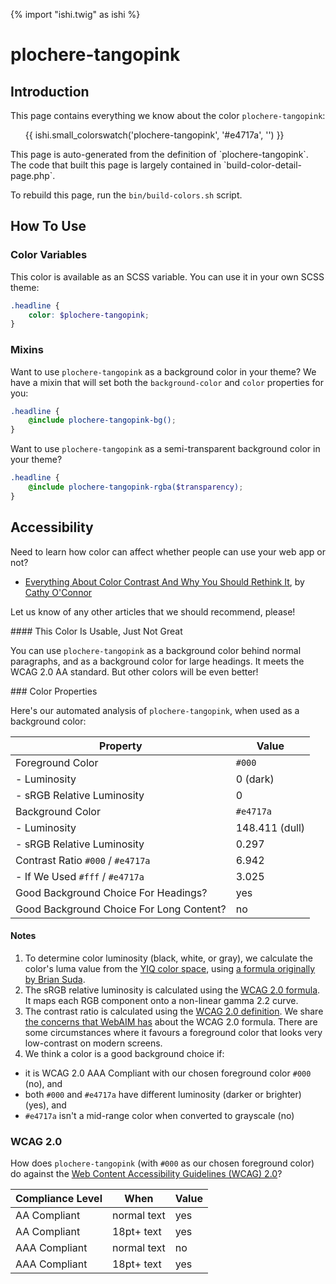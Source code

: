 {% import "ishi.twig" as ishi %}
# plochere-tangopink

## Introduction

This page contains everything we know about the color `plochere-tangopink`:

<div class="grid">
    <div class="cell">
        <div class="swatch">
            <ul>
                {{ ishi.small_colorswatch('plochere-tangopink', '#e4717a', '') }}
            </ul>
        </div>
    </div>
</div>

<div class="callout attention" markdown="1">
This page is auto-generated from the definition of `plochere-tangopink`. The code that built this page is largely contained in `build-color-detail-page.php`.

To rebuild this page, run the `bin/build-colors.sh` script.
</div>

## How To Use

### Color Variables

This color is available as an SCSS variable. You can use it in your own SCSS theme:

```scss
.headline {
    color: $plochere-tangopink;
}
```

### Mixins

Want to use `plochere-tangopink` as a background color in your theme? We have a mixin that will set both the `background-color` and `color` properties for you:

```scss
.headline {
    @include plochere-tangopink-bg();
}
```

Want to use `plochere-tangopink` as a semi-transparent background color in your theme?

```scss
.headline {
    @include plochere-tangopink-rgba($transparency);
}
```

## Accessibility

Need to learn how color can affect whether people can use your web app or not?

* [Everything About Color Contrast And Why You Should Rethink It](https://www.smashingmagazine.com/2014/10/color-contrast-tips-and-tools-for-accessibility/), by [Cathy O'Connor](http://www.twitter.com/cagocon)

Let us know of any other articles that we should recommend, please!
<div class="callout warning" markdown="1">
#### This Color Is Usable, Just Not Great

You can use `plochere-tangopink` as a background color behind normal paragraphs, and as a background color for large headings. It meets the WCAG 2.0 AA standard. But other colors will be even better!
</div>
### Color Properties

Here's our automated analysis of `plochere-tangopink`, when used as a background color:

Property | Value
---------|------
Foreground Color | `#000`
- Luminosity | 0 (dark)
- sRGB Relative Luminosity | 0
Background Color | `#e4717a`
- Luminosity | 148.411 (dull)
- sRGB Relative Luminosity | 0.297
Contrast Ratio `#000` / `#e4717a` | 6.942
- If We Used `#fff` / `#e4717a` | 3.025
Good Background Choice For Headings? | yes
Good Background Choice For Long Content? | no

#### Notes

1. To determine color luminosity (black, white, or gray), we calculate the color's luma value from the [YIQ color space](https://en.wikipedia.org/wiki/YIQ), using [a formula originally by Brian Suda](https://24ways.org/2010/calculating-color-contrast/).
1. The sRGB relative luminosity is calculated using the [WCAG 2.0 formula](https://www.w3.org/TR/WCAG20/#relativeluminancedef). It maps each RGB component onto a non-linear gamma 2.2 curve.
1. The contrast ratio is calculated using the [WCAG 2.0 definition](https://www.w3.org/TR/2008/REC-WCAG20-20081211/#contrast-ratiodef). We share [the concerns that WebAIM has](http://webaim.org/blog/wcag-2-1-feedback/) about the WCAG 2.0 formula. There are some circumstances where it favours a foreground color that looks very low-contrast on modern screens.
1. We think a color is a good background choice if:
  - it is WCAG 2.0 AAA Compliant with our chosen foreground color `#000` (no), and
  - both `#000` and `#e4717a` have different luminosity (darker or brighter) (yes), and
  - `#e4717a` isn't a mid-range color when converted to grayscale (no)

### WCAG 2.0

How does `plochere-tangopink` (with `#000` as our chosen foreground color) do against the [Web Content Accessibility Guidelines (WCAG) 2.0](https://www.w3.org/TR/WCAG20/)?

Compliance Level | When | Value
-----------------|------|------
AA Compliant | normal text | yes
AA Compliant | 18pt+ text | yes
AAA Compliant | normal text | no
AAA Compliant | 18pt+ text | yes